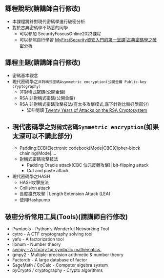 ## 課程說明(請講師自行修改)
- 本課程將針對現代密碼學進行破密分析
- 對於古典密碼學不熟悉的同學
  - 可以參加 SecurityFoscusOnline2023課程
  - 可以參照自行學習 [MyFirstSecurity資安入門的第一堂課|古典密碼學之破密分析](https://github.com/MyFirstSecurity2020/20230301)

## 課程主題(請講師自行修改)
- 密碼基本觀念
- 現代密碼學之`非對稱式密碼Asymmetric encryption(公開金鑰 Public-key cryptography)`
   - 非對稱式密碼(公開金鑰)
   - RSA 非對稱式密碼(公開金鑰)
   - RSA 非對稱式密碼攻擊技法(有太多攻擊模式,底下針對比較好學部分)
     - 延伸閱讀 [Twenty Years of Attacks on the RSA Cryptosystem](https://crypto.stanford.edu/~dabo/pubs/papers/RSA-survey.pdf) 
- 現代密碼學之`對稱式密碼Symmetric encryption`(如果太深可以不講此部分)
  - 
  - Padding:ECB(Electronic codebook)Mode|CBC(Cipher-block chaining)Mode|.... 
  - 對稱式密碼攻擊技法
    - Padding Oracle attack(CBC 位元反轉攻擊)| bit-flipping attack 
    - Cut and paste attack
- 現代密碼學之HASH
  - HASH攻擊技法
  - Collision attack
  - 長度擴充攻擊 | Length Extension Attack (LEA)
  - 使用Hashpump

## 破密分析常用工具(Tools)(請講師自行修改)
- Pwntools - Python’s Wonderful Networking Tool
- cytro - A CTF cryptography solving tool
- yafu - A factorization tool
- libnum - Number theory
- [sympy - A library for symbolic mathematics.](https://www.sympy.org/en/index.html)
- gmpy2 - Multiple-precision arithmetic & number theory
- Factordb - A large database of factor
- SageMath / CoCalc - Computer algebra system
- pyCrypto / cryptography - Crypto algorithms
